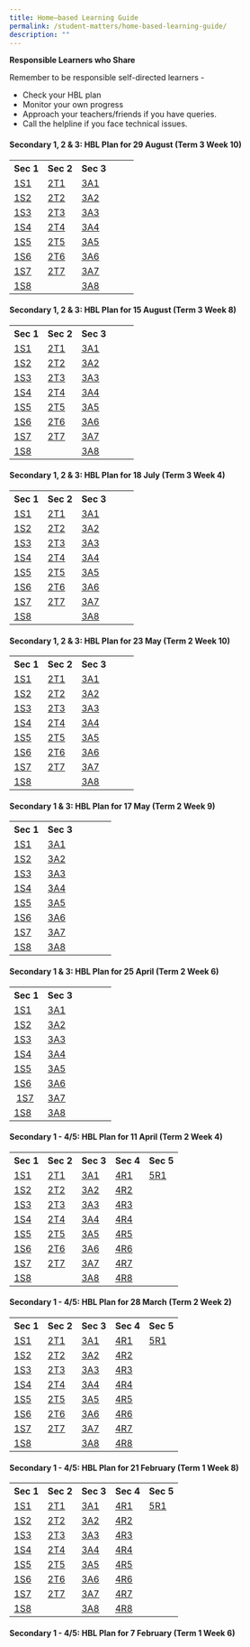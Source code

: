 ```yaml
---
title: Home–based Learning Guide
permalink: /student-matters/home-based-learning-guide/
description: ""
---
```

<p><strong>Responsible Learners who Share</strong></p>
<p>Remember to be responsible self-directed learners -</p>
<ul>
<li>Check your HBL plan</li>
<li>Monitor your own progress</li>
<li>Approach your teachers/friends if you have queries.</li>
<li>Call the helpline if you face technical issues.</li>
</ul>
<h4><strong>Secondary 1, 2 &amp; 3: HBL Plan for 29 August (Term 3 Week 10)</strong></h4>
<table class="ive_eobj_center iveo_table ives_tab_green">
<tbody>
<tr>
<th>Sec 1</th>
<th>Sec 2</th>
<th>Sec 3</th>
<th>&nbsp;</th>
<th>&nbsp;</th>
</tr>
<tr>
<td><a href="/files/1S1%20HBL%20Plan%20-%20Mon%2029%20Aug.pdf" target="_blank" rel="noopener">1S1</a></td>
<td><a href="/files/2T1%20HBL%20Plan%20-%20Mon%2029%20Aug.pdf" target="_blank" rel="noopener">2T1</a></td>
<td><a href="/files/3A1%20HBL%20Plan%20-%20Mon%2029%20Aug.pdf" target="_blank" rel="noopener">3A1</a></td>
<td>&nbsp;</td>
<td>&nbsp;</td>
</tr>
<tr>
<td><a href="/files/1S2%20HBL%20Plan%20-%20Mon%2029%20Aug.pdf" target="_blank" rel="noopener">1S2</a></td>
<td><a href="/files/2T2%20HBL%20Plan%20-%20Mon%2029%20Aug.pdf" target="_blank" rel="noopener">2T2</a></td>
<td><a href="/files/3A2%20HBL%20Plan%20-%20Mon%2029%20Aug.pdf" target="_blank" rel="noopener">3A2</a></td>
<td>&nbsp;</td>
<td>&nbsp;</td>
</tr>
<tr>
<td><a href="/files/1S3%20HBL%20Plan%20-%20Mon%2029%20Aug.pdf" target="_blank" rel="noopener">1S3</a></td>
<td><a href="/files/2T3%20HBL%20Plan%20-%20Mon%2029%20Aug.pdf" target="_blank" rel="noopener">2T3</a></td>
<td><a href="/files/3A3%20HBL%20Plan%20-%20Mon%2029%20Aug.pdf" target="_blank" rel="noopener">3A3</a></td>
<td>&nbsp;</td>
<td>&nbsp;</td>
</tr>
<tr>
<td><a href="/files/1S4%20HBL%20Plan%20-%20Mon%2029%20Aug.pdf" target="_blank" rel="noopener">1S4</a></td>
<td><a href="/files/2T4%20HBL%20Plan%20-%20Mon%2029%20Aug.pdf" target="_blank" rel="noopener">2T4</a></td>
<td><a href="/files/3A4%20HBL%20Plan%20-%20Mon%2029%20Aug.pdf" target="_blank" rel="noopener">3A4</a></td>
<td>&nbsp;</td>
<td>&nbsp;</td>
</tr>
<tr>
<td><a href="/files/1S5%20HBL%20Plan%20-%20Mon%2029%20Aug.pdf" target="_blank" rel="noopener">1S5</a></td>
<td><a href="/files/2T5%20HBL%20Plan%20-%20Mon%2029%20Aug.pdf" target="_blank" rel="noopener">2T5</a></td>
<td><a href="/files/3A5%20HBL%20Plan%20-%20Mon%2029%20Aug.pdf" target="_blank" rel="noopener">3A5</a></td>
<td>&nbsp;</td>
<td>&nbsp;</td>
</tr>
<tr>
<td><a href="/files/1S6%20HBL%20Plan%20-%20Mon%2029%20Aug.pdf" target="_blank" rel="noopener">1S6</a></td>
<td><a href="/files/2T6%20HBL%20Plan%20-%20Mon%2029%20Aug.pdf" target="_blank" rel="noopener">2T6</a></td>
<td><a href="/files/3A6%20HBL%20Plan%20-%20Mon%2029%20Aug.pdf" target="_blank" rel="noopener">3A6</a></td>
<td>&nbsp;</td>
<td>&nbsp;</td>
</tr>
<tr>
<td><a href="/files/1S7%20HBL%20Plan%20-%20Mon%2029%20Aug.pdf" target="_blank" rel="noopener">1S7</a></td>
<td><a href="/files/2T7%20HBL%20Plan%20-%20Mon%2029%20Aug.pdf" target="_blank" rel="noopener">2T7</a></td>
<td><a href="/files/3A7%20HBL%20Plan%20-%20Mon%2029%20Aug.pdf" target="_blank" rel="noopener">3A7</a></td>
<td>&nbsp;</td>
<td>&nbsp;</td>
</tr>
<tr>
<td><a href="/files/1S8%20HBL%20Plan%20-%20Mon%2029%20Aug.pdf" target="_blank" rel="noopener">1S8</a></td>
<td>&nbsp;</td>
<td><a href="/files/3A8%20HBL%20Plan%20-%20Mon%2029%20Aug.pdf" target="_blank" rel="noopener">3A8</a></td>
<td>&nbsp;</td>
</tr>
</tbody>
</table>
<h4 id="_ptoh_105737" class="ive_editable ive_ptoh"><strong>Secondary 1, 2 &amp; 3: HBL Plan for 15 August (Term 3 Week 8)</strong></h4>
<table class="ive_eobj_center iveo_table ives_tab_green">
<tbody>
<tr>
<th>Sec 1</th>
<th>Sec 2</th>
<th>Sec 3</th>
<th>&nbsp;</th>
<th>&nbsp;</th>
</tr>
<tr>
<td><a href="/files/1S1%20HBL%20Plan%20-%20Mon%2015%20Aug.pdf" target="_blank" rel="noopener">1S1</a></td>
<td><a href="/files/2T1%20HBL%20Plan%20-%20Mon%2015%20Aug.pdf" target="_blank" rel="noopener">2T1</a></td>
<td><a href="/files/3A1%20HBL%20Plan%20-%20Mon%2015%20Aug.pdf" target="_blank" rel="noopener">3A1</a></td>
<td>&nbsp;</td>
<td>&nbsp;</td>
</tr>
<tr>
<td><a href="/files/1S2%20HBL%20Plan%20-%20Mon%2015%20Aug.pdf" target="_blank" rel="noopener">1S2</a></td>
<td><a href="/files/2T2%20HBL%20Plan%20-%20Mon%2015%20Aug.pdf" target="_blank" rel="noopener">2T2</a></td>
<td><a href="/files/3A2%20HBL%20Plan%20-%20Mon%2015%20Aug.pdf" target="_blank" rel="noopener">3A2</a></td>
<td>&nbsp;</td>
<td>&nbsp;</td>
</tr>
<tr>
<td><a href="/files/1S3%20HBL%20Plan%20-%20Mon%2015%20Aug.pdf" target="_blank" rel="noopener">1S3</a></td>
<td><a href="/files/2T3%20HBL%20Plan%20-%20Mon%2015%20Aug.pdf" target="_blank" rel="noopener">2T3</a></td>
<td><a href="/files/3A3%20HBL%20Plan%20-%20Mon%2015%20Aug.pdf" target="_blank" rel="noopener">3A3</a></td>
<td>&nbsp;</td>
<td>&nbsp;</td>
</tr>
<tr>
<td><a href="/files/1S4%20HBL%20Plan%20-%20Mon%2015%20Aug.pdf" target="_blank" rel="noopener">1S4</a></td>
<td><a href="/files/2T4%20HBL%20Plan%20-%20Mon%2015%20Aug.pdf" target="_blank" rel="noopener">2T4</a></td>
<td><a href="/files/3A4%20HBL%20Plan%20-%20Mon%2015%20Aug.pdf" target="_blank" rel="noopener">3A4</a></td>
<td>&nbsp;</td>
<td>&nbsp;</td>
</tr>
<tr>
<td><a href="/files/1S5%20HBL%20Plan%20-%20Mon%2015%20Aug.pdf" target="_blank" rel="noopener">1S5</a></td>
<td><a href="/files/2T5%20HBL%20Plan%20-%20Mon%2015%20Aug.pdf" target="_blank" rel="noopener">2T5</a></td>
<td><a href="/files/3A5%20HBL%20Plan%20-%20Mon%2015%20Aug.pdf" target="_blank" rel="noopener">3A5</a></td>
<td>&nbsp;</td>
<td>&nbsp;</td>
</tr>
<tr>
<td><a href="/files/1S6%20HBL%20Plan%20-%20Mon%2015%20Aug.pdf" target="_blank" rel="noopener">1S6</a></td>
<td><a href="/files/2T6%20HBL%20Plan%20-%20Mon%2015%20Aug.pdf" target="_blank" rel="noopener">2T6</a></td>
<td><a href="/files/3A6%20HBL%20Plan%20-%20Mon%2015%20Aug.pdf" target="_blank" rel="noopener">3A6</a></td>
<td>&nbsp;</td>
<td>&nbsp;</td>
</tr>
<tr>
<td><a href="/files/1S7%20HBL%20Plan%20-%20Mon%2015%20Aug.pdf" target="_blank" rel="noopener">1S7</a></td>
<td><a href="/files/2T7%20HBL%20Plan%20-%20Mon%2015%20Aug.pdf" target="_blank" rel="noopener">2T7</a></td>
<td><a href="/files/3A7%20HBL%20Plan%20-%20Mon%2015%20Aug.pdf" target="_blank" rel="noopener">3A7</a></td>
<td>&nbsp;</td>
<td>&nbsp;</td>
</tr>
<tr>
<td><a href="/files/1S8%20HBL%20Plan%20-%20Mon%2015%20Aug.pdf" target="_blank" rel="noopener">1S8</a></td>
<td>&nbsp;</td>
<td><a href="/files/3A8%20HBL%20Plan%20-%20Mon%2015%20Aug.pdf" target="_blank" rel="noopener">3A8</a></td>
<td>&nbsp;</td>
</tr>
</tbody>
</table>
<h4 id="_ptoh_105112" class="ive_editable ive_ptoh"><strong>Secondary 1, 2 &amp; 3: HBL Plan for 18 July (Term 3 Week 4)</strong></h4>
<table class="ive_eobj_center iveo_table ives_tab_green">
<tbody>
<tr>
<th>Sec 1</th>
<th>Sec 2</th>
<th>Sec 3</th>
<th>&nbsp;</th>
<th>&nbsp;</th>
</tr>
<tr>
<td><a href="/files/1S1%20HBL%20Plan%20-%20Mon%2018%20July.pdf" target="_blank" rel="noopener">1S1</a></td>
<td><a href="/files/2T1%20HBL%20Plan%20-%20Mon%2018%20July.pdf" target="_blank" rel="noopener">2T1</a></td>
<td><a href="/files/3A1%20HBL%20Plan%20-%20Mon%2018%20Jul.pdf" target="_blank" rel="noopener">3A1</a></td>
<td>&nbsp;</td>
<td>&nbsp;</td>
</tr>
<tr>
<td><a href="/files/1S2%20HBL%20Plan%20-%20Mon%2018%20July.pdf" target="_blank" rel="noopener">1S2</a></td>
<td><a href="/files/2T2%20HBL%20Plan%20-%20Mon%2018%20Jul.pdf" target="_blank" rel="noopener">2T2</a></td>
<td><a href="/files/3A2%20HBL%20Plan%20-%20Mon%2018%20Jul.pdf" target="_blank" rel="noopener">3A2</a></td>
<td>&nbsp;</td>
<td>&nbsp;</td>
</tr>
<tr>
<td><a href="/files/1S3%20HBL%20Plan%20-%20Mon%2018%20July.pdf" target="_blank" rel="noopener">1S3</a></td>
<td><a href="/files/2T3%20HBL%20Plan%20-%20Mon%2018%20Jul.pdf" target="_blank" rel="noopener">2T3</a></td>
<td><a href="/files/3A3%20HBL%20Plan%20-%20Mon%2018%20Jul.pdf" target="_blank" rel="noopener">3A3</a></td>
<td>&nbsp;</td>
<td>&nbsp;</td>
</tr>
<tr>
<td><a href="/files/1S4%20HBL%20Plan%20-%20Mon%2018%20July.pdf" target="_blank" rel="noopener">1S4</a></td>
<td><a href="/files/2T4%20HBL%20Plan%20-%20Mon%2018%20Jul.pdf" target="_blank" rel="noopener">2T4</a></td>
<td><a href="/files/3A4%20HBL%20Plan%20-%20Mon%2018%20Jul.pdf" target="_blank" rel="noopener">3A4</a></td>
<td>&nbsp;</td>
<td>&nbsp;</td>
</tr>
<tr>
<td><a href="/files/1S5%20HBL%20Plan%20-%20Mon%2018%20July.pdf" target="_blank" rel="noopener">1S5</a></td>
<td><a href="/files/2T5%20HBL%20Plan%20-%20Mon%2018%20Jul.pdf" target="_blank" rel="noopener">2T5</a></td>
<td><a href="/files/3A5%20HBL%20Plan%20-%20Mon%2018%20Jul.pdf" target="_blank" rel="noopener">3A5</a></td>
<td>&nbsp;</td>
<td>&nbsp;</td>
</tr>
<tr>
<td><a href="/files/1S6%20HBL%20Plan%20-%20Mon%2018%20July.pdf" target="_blank" rel="noopener">1S6</a></td>
<td><a href="/files/2T6%20HBL%20Plan%20-%20Mon%2018%20Jul.pdf" target="_blank" rel="noopener">2T6</a></td>
<td><a href="/files/3A6%20HBL%20Plan%20-%20Mon%2018%20Jul.pdf" target="_blank" rel="noopener">3A6</a></td>
<td>&nbsp;</td>
<td>&nbsp;</td>
</tr>
<tr>
<td><a href="/files/1S7%20HBL%20Plan%20-%20Mon%2018%20July.pdf" target="_blank" rel="noopener">1S7</a></td>
<td><a href="/files/2T7%20HBL%20Plan%20-%20Mon%2018%20Jul.pdf" target="_blank" rel="noopener">2T7</a></td>
<td><a href="/files/3A7%20HBL%20Plan%20-%20Mon%2018%20Jul.pdf" target="_blank" rel="noopener">3A7</a></td>
<td>&nbsp;</td>
<td>&nbsp;</td>
</tr>
<tr>
<td><a href="/files/1S8%20HBL%20Plan%20-%20Mon%2018%20July.pdf" target="_blank" rel="noopener">1S8</a></td>
<td>&nbsp;</td>
<td><a href="/files/3A8%20HBL%20Plan%20-%20Mon%2018%20Jul.pdf" target="_blank" rel="noopener">3A8</a></td>
<td>&nbsp;</td>
</tr>
</tbody>
</table>
<h4><strong>Secondary 1, 2 &amp; 3: HBL Plan for 23 May (Term 2 Week 10)</strong></h4>
<table class="ive_eobj_center iveo_table ives_tab_green">
<tbody>
<tr>
<th>Sec 1</th>
<th>Sec 2</th>
<th>Sec 3</th>
<th>&nbsp;</th>
<th>&nbsp;</th>
</tr>
<tr>
<td><a href="/files/1S1%20HBL%20Plan%20-%20Mon%2023%20May.pdf" target="_blank" rel="noopener">1S1</a></td>
<td><a href="/files/2T1%20HBL%20Plan%20-%20Mon%2023%20May.pdf" target="_blank" rel="noopener">2T1</a></td>
<td><a href="/files/3A1%20HBL%20Plan%20-%20Mon%2023%20May.pdf" target="_blank" rel="noopener">3A1</a></td>
<td>&nbsp;</td>
<td>&nbsp;</td>
</tr>
<tr>
<td><a href="/files/1S2%20HBL%20Plan%20-%20Mon%2023%20May.pdf" target="_blank" rel="noopener">1S2</a></td>
<td><a href="/files/2T2%20HBL%20Plan%20-%20Mon%2023%20May.pdf" target="_blank" rel="noopener">2T2</a></td>
<td><a href="/files/3A2%20HBL%20Plan%20-%20Mon%2023%20May.pdf" target="_blank" rel="noopener">3A2</a></td>
<td>&nbsp;</td>
<td>&nbsp;</td>
</tr>
<tr>
<td><a href="/files/1S3%20HBL%20Plan%20-%20Mon%2023%20May.pdf" target="_blank" rel="noopener">1S3</a></td>
<td><a href="/files/2T3%20HBL%20Plan%20-%20Mon%2023%20May.pdf" target="_blank" rel="noopener">2T3</a></td>
<td><a href="/files/3A3%20HBL%20Plan%20-%20Mon%2023%20May.pdf" target="_blank" rel="noopener">3A3</a></td>
<td>&nbsp;</td>
<td>&nbsp;</td>
</tr>
<tr>
<td><a href="/files/1S4%20HBL%20Plan%20-%20Mon%2023%20May.pdf" target="_blank" rel="noopener">1S4</a></td>
<td><a href="/files/2T4%20HBL%20Plan%20-%20Mon%2023%20May.pdf" target="_blank" rel="noopener">2T4</a></td>
<td><a href="/files/3A4%20HBL%20Plan%20-%20Mon%2023%20May.pdf" target="_blank" rel="noopener">3A4</a></td>
<td>&nbsp;</td>
<td>&nbsp;</td>
</tr>
<tr>
<td><a href="/files/1S5%20HBL%20Plan%20-%20Mon%2023%20May.pdf" target="_blank" rel="noopener">1S5</a></td>
<td><a href="/files/2T5%20HBL%20Plan%20-%20Mon%2023%20May.pdf" target="_blank" rel="noopener">2T5</a></td>
<td><a href="/files/3A5%20HBL%20Plan%20-%20Mon%2023%20May.pdf" target="_blank" rel="noopener">3A5</a></td>
<td>&nbsp;</td>
<td>&nbsp;</td>
</tr>
<tr>
<td><a href="/files/1S6%20HBL%20Plan%20-%20Mon%2023%20May.pdf" target="_blank" rel="noopener">1S6</a></td>
<td><a href="/files/2T6%20HBL%20Plan%20-%20Mon%2023%20May.pdf" target="_blank" rel="noopener">2T6</a></td>
<td><a href="/files/3A6%20HBL%20Plan%20-%20Mon%2023%20May.pdf" target="_blank" rel="noopener">3A6</a></td>
<td>&nbsp;</td>
<td>&nbsp;</td>
</tr>
<tr>
<td><a href="/files/1S7%20HBL%20Plan%20-%20Mon%2023%20May.pdf" target="_blank" rel="noopener">1S7</a></td>
<td><a href="/files/2T7%20HBL%20Plan%20-%20Mon%2023%20May.pdf" target="_blank" rel="noopener">2T7</a></td>
<td><a href="/files/3A7%20HBL%20Plan%20-%20Mon%2023%20May.pdf" target="_blank" rel="noopener">3A7</a></td>
<td>&nbsp;</td>
<td>&nbsp;</td>
</tr>
<tr>
<td><a href="/files/1S8%20HBL%20Plan%20-%20Mon%2023%20May.pdf" target="_blank" rel="noopener">1S8</a></td>
<td>&nbsp;</td>
<td><a href="/files/3A8%20HBL%20Plan%20-%20Mon%2023%20May.pdf" target="_blank" rel="noopener">3A8</a></td>
<td>&nbsp;</td>
</tr>
</tbody>
</table>
<h4><strong>Secondary 1 &amp; 3: HBL Plan for 17 May (Term 2 Week 9)</strong></h4>
<table class="ive_eobj_center iveo_table ives_tab_green">
<tbody>
<tr>
<th>Sec 1</th>
<th>Sec 3</th>
<th>&nbsp;</th>
<th>&nbsp;</th>
<th>&nbsp;</th>
</tr>
<tr>
<td><a href="/files/1S1%20HBL%20Plan%20-%20Tue%2017%20May.pdf" target="_blank" rel="noopener">1S1</a></td>
<td><a href="/files/3A1%20HBL%20Plan%20-%20Tue%2017%20May.pdf" target="_blank" rel="noopener">3A1</a></td>
<td>&nbsp;</td>
<td>&nbsp;</td>
<td>&nbsp;</td>
</tr>
<tr>
<td><a href="/files/1S2%20HBL%20Plan%20-%20Tue%2017%20May.pdf" target="_blank" rel="noopener">1S2</a></td>
<td><a href="/files/3A2%20HBL%20Plan%20-%20Tue%2017%20May.pdf" target="_blank" rel="noopener">3A2</a></td>
<td>&nbsp;</td>
<td>&nbsp;</td>
<td>&nbsp;</td>
</tr>
<tr>
<td><a href="/files/1S3%20HBL%20Plan%20-%20Tue%2017%20May.pdf" target="_blank" rel="noopener">1S3</a></td>
<td><a href="/files/3A3%20HBL%20Plan%20-%20Tue%2017%20May.pdf" target="_blank" rel="noopener">3A3</a></td>
<td>&nbsp;</td>
<td>&nbsp;</td>
<td>&nbsp;</td>
</tr>
<tr>
<td><a href="/files/1S4%20HBL%20Plan%20-%20Tue%2017%20May.pdf" target="_blank" rel="noopener">1S4</a></td>
<td><a href="/files/3A4%20HBL%20Plan%20-%20Tue%2017%20May.pdf" target="_blank" rel="noopener">3A4</a></td>
<td>&nbsp;</td>
<td>&nbsp;</td>
<td>&nbsp;</td>
</tr>
<tr>
<td><a href="/files/1S5%20HBL%20Plan%20-%20Tue%2017%20May.pdf" target="_blank" rel="noopener">1S5</a></td>
<td><a href="/files/3A5%20HBL%20Plan%20-%20Tue%2017%20May.pdf" target="_blank" rel="noopener">3A5</a></td>
<td>&nbsp;</td>
<td>&nbsp;</td>
<td>&nbsp;</td>
</tr>
<tr>
<td><a href="/files/1S6%20HBL%20Plan%20-%20Tue%2017%20May.pdf" target="_blank" rel="noopener">1S6</a></td>
<td><a href="/files/3A6%20HBL%20Plan%20-%20Tue%2017%20May.pdf" target="_blank" rel="noopener">3A6</a></td>
<td>&nbsp;</td>
<td>&nbsp;</td>
<td>&nbsp;</td>
</tr>
<tr>
<td><a href="/files/1S7%20HBL%20Plan%20-%20Tue%2017%20May.pdf" target="_blank" rel="noopener">1S7</a></td>
<td><a href="/files/3A7%20HBL%20Plan%20-%20Tue%2017%20May.pdf" target="_blank" rel="noopener">3A7</a></td>
<td>&nbsp;</td>
<td>&nbsp;</td>
<td>&nbsp;</td>
</tr>
<tr>
<td><a href="/files/1S8%20HBL%20Plan%20-%20Tue%2017%20May.pdf" target="_blank" rel="noopener">1S8</a></td>
<td><a href="/files/3A8%20HBL%20Plan%20-%20Tue%2017%20May.pdf" target="_blank" rel="noopener">3A8</a></td>
<td>&nbsp;</td>
<td>&nbsp;</td>
<td>&nbsp;</td>
</tr>
</tbody>
</table>
<h4><strong>Secondary 1 &amp; 3: HBL Plan for 25 April (Term 2 Week 6)</strong></h4>
<table class="ive_eobj_center iveo_table ives_tab_green">
<tbody>
<tr>
<th>Sec 1</th>
<th>Sec 3</th>
<th>&nbsp;</th>
<th>&nbsp;</th>
<th>&nbsp;</th>
</tr>
<tr>
<td><a href="/files/1S1%20HBL%20Plan%20-%20Mon%2025%20Apr.pdf" target="_blank" rel="noopener">1S1</a></td>
<td><a href="/files/3A1%20HBL%20Plan%20-%20Mon%2025%20Apr.pdf" target="_blank" rel="noopener">3A1</a></td>
<td>&nbsp;</td>
<td>&nbsp;</td>
<td>&nbsp;</td>
</tr>
<tr>
<td><a href="/files/1S2%20HBL%20Plan%20-%20Mon%2025%20Apr.pdf" target="_blank" rel="noopener">1S2</a></td>
<td><a href="/files/3A2%20HBL%20Plan%20-%20Mon%2025%20Apr.pdf" target="_blank" rel="noopener">3A2</a></td>
<td>&nbsp;</td>
<td>&nbsp;</td>
<td>&nbsp;</td>
</tr>
<tr>
<td><a href="/files/1S3%20HBL%20Plan%20-%20Mon%2025%20Apr.pdf" target="_blank" rel="noopener">1S3</a></td>
<td><a href="/files/3A3%20HBL%20Plan%20-%20Mon%2025%20Apr.pdf" target="_blank" rel="noopener">3A3</a></td>
<td>&nbsp;</td>
<td>&nbsp;</td>
<td>&nbsp;</td>
</tr>
<tr>
<td><a href="/files/1S4%20HBL%20Plan%20-%20Mon%2025%20Apr.pdf" target="_blank" rel="noopener">1S4</a></td>
<td><a href="/files/3A4%20HBL%20Plan%20-%20Mon%2025%20Apr.pdf" target="_blank" rel="noopener">3A4</a></td>
<td>&nbsp;</td>
<td>&nbsp;</td>
<td>&nbsp;</td>
</tr>
<tr>
<td><a href="/files/1S5%20HBL%20Plan%20-%20Mon%2025%20Apr.pdf" target="_blank" rel="noopener">1S5</a></td>
<td><a href="/files/3A5%20HBL%20Plan%20-%20Mon%2025%20Apr.pdf" target="_blank" rel="noopener">3A5</a></td>
<td>&nbsp;</td>
<td>&nbsp;</td>
<td>&nbsp;</td>
</tr>
<tr>
<td><a href="/files/1S6%20HBL%20Plan%20-%20Mon%2025%20Apr.pdf" target="_blank" rel="noopener">1S6</a></td>
<td><a href="/files/3A6%20HBL%20Plan%20-%20Mon%2025%20Apr.pdf" target="_blank" rel="noopener">3A6</a></td>
<td>&nbsp;</td>
<td>&nbsp;</td>
<td>&nbsp;</td>
</tr>
<tr>
<td>&nbsp;<a href="/files/1S7%20HBL%20Plan%20-%20Mon%2025%20Apr.pdf" target="_blank" rel="noopener">1S7</a></td>
<td><a href="/files/3A7%20HBL%20Plan%20-%20Mon%2025%20Apr.pdf" target="_blank" rel="noopener">3A7</a></td>
<td>&nbsp;</td>
<td>&nbsp;</td>
<td>&nbsp;</td>
</tr>
<tr>
<td><a href="/files/1S8%20HBL%20Plan%20-%20Mon%2025%20Apr.pdf" target="_blank" rel="noopener">1S8</a></td>
<td><a href="/files/3A8%20HBL%20Plan%20-%20Mon%2025%20Apr.pdf" target="_blank" rel="noopener">3A8</a></td>
<td>&nbsp;</td>
<td>&nbsp;</td>
<td>&nbsp;</td>
</tr>
</tbody>
</table>
<h4><strong>Secondary 1 - 4/5: HBL Plan for 11 April (Term 2 Week 4)</strong></h4>
<table class="ive_eobj_center iveo_table ives_tab_green">
<tbody>
<tr>
<th>Sec 1</th>
<th>Sec 2</th>
<th>Sec 3</th>
<th>Sec 4</th>
<th>Sec 5</th>
</tr>
<tr>
<td><a href="/files/1S1%20HBL%20Plan%20-%20Mon%2011%20Apr.pdf" target="">1S1</a></td>
<td><a href="/files/2T1%20HBL%20Plan%20-%20Mon%2011%20Apr.pdf" target="">2T1</a></td>
<td><a href="/files/3A1%20HBL%20Plan%20-%20Mon%2011%20Apr.pdf" target="">3A1</a></td>
<td><a href="/files/4R1%20HBL%20Plan%20-%20Mon%2011%20Apr.pdf" target="">4R1</a></td>
<td><a href="/files/5R1%20HBL%20Plan%20-%20Mon%2011%20Apr.pdf" target="">5R1</a></td>
</tr>
<tr>
<td><a href="/files/1S2%20HBL%20Plan%20-%20Mon%2011%20Apr.pdf" target="">1S2</a></td>
<td><a href="/files/2T2%20HBL%20Plan%20-%20Mon%2011%20Apr.pdf" target="">2T2</a></td>
<td><a href="/files/3A2%20HBL%20Plan%20-%20Mon%2011%20Apr.pdf" target="">3A2</a></td>
<td><a href="/files/4R2%20HBL%20Plan%20-%20Mon%2011%20Apr.pdf" target="">4R2</a></td>
<td>&nbsp;</td>
</tr>
<tr>
<td><a href="/files/1S3%20HBL%20Plan%20-%20Mon%2011%20Apr.pdf" target="">1S3</a></td>
<td><a href="/files/2T3%20HBL%20Plan%20-%20Mon%2011%20Apr.pdf" target="">2T3</a></td>
<td><a href="/files/3A3%20HBL%20Plan%20-%20Mon%2011%20Apr.pdf" target="">3A3</a></td>
<td><a href="/files/4R3%20HBL%20Plan%20-%20Mon%2011%20Apr.pdf" target="">4R3</a></td>
<td>&nbsp;</td>
</tr>
<tr>
<td><a href="/files/1S4%20HBL%20Plan%20-%20Mon%2011%20Apr.pdf" target="">1S4</a></td>
<td><a href="/files/2T4%20HBL%20Plan%20-%20Mon%2011%20Apr.pdf" target="">2T4</a></td>
<td><a href="/files/3A4%20HBL%20Plan%20-%20Mon%2011%20Apr.pdf" target="">3A4</a></td>
<td><a href="/files/4R4%20HBL%20Plan%20-%20Mon%2011%20Apr.pdf" target="">4R4</a></td>
<td>&nbsp;</td>
</tr>
<tr>
<td><a href="/files/1S5%20HBL%20Plan%20-%20Mon%2011%20Apr.pdf" target="">1S5</a></td>
<td><a href="/files/2T5%20HBL%20Plan%20-%20Mon%2011%20Apr.pdf" target="">2T5</a></td>
<td><a href="/files/3A5%20HBL%20Plan%20-%20Mon%2011%20Apr.pdf" target="">3A5</a></td>
<td><a href="/files/4R5%20HBL%20Plan%20-%20Mon%2011%20Apr.pdf" target="">4R5</a></td>
<td>&nbsp;</td>
</tr>
<tr>
<td><a href="/files/1S6%20HBL%20Plan%20-%20Mon%2011%20Apr.pdf" target="">1S6</a></td>
<td><a href="/files/2T6%20HBL%20Plan%20-%20Mon%2011%20Apr.pdf" target="">2T6</a></td>
<td><a href="/files/3A6%20HBL%20Plan%20-%20Mon%2011%20Apr.pdf" target="">3A6</a></td>
<td><a href="/files/4R6%20HBL%20Plan%20-%20Mon%2011%20Apr.pdf" target="">4R6</a></td>
<td>&nbsp;</td>
</tr>
<tr>
<td><a href="/files/1S7%20HBL%20Plan%20-%20Mon%2011%20Apr.pdf" target="">1S7</a></td>
<td><a href="/files/2T7%20HBL%20Plan%20-%20Mon%2011%20Apr.pdf" target="">2T7</a></td>
<td><a href="/files/3A7%20HBL%20Plan%20-%20Mon%2011%20Apr.pdf" target="">3A7</a></td>
<td><a href="/files/4R7%20HBL%20Plan%20-%20Mon%2011%20Apr.pdf" target="">4R7</a></td>
<td>&nbsp;</td>
</tr>
<tr>
<td><a href="/files/1S8%20HBL%20Plan%20-%20Mon%2011%20Apr.pdf" target="">1S8</a></td>
<td>&nbsp;</td>
<td><a href="/files/3A8%20HBL%20Plan%20-%20Mon%2011%20Apr.pdf" target="">3A8</a></td>
<td><a href="/files/4R8%20HBL%20Plan%20-%20Mon%2011%20Apr.pdf" target="">4R8</a></td>
<td>&nbsp;</td>
</tr>
</tbody>
</table>
<h4><strong>Secondary 1 - 4/5: HBL Plan for 28 March (Term 2 Week 2)</strong></h4>
<table class="ive_eobj_center iveo_table ives_tab_green">
<tbody>
<tr>
<th>Sec 1</th>
<th>Sec 2</th>
<th>Sec 3</th>
<th>Sec 4</th>
<th>Sec 5</th>
</tr>
<tr>
<td><a href="/files/1S1%20HBL%20Plan%20-%20Mon%2028%20Mar.pdf" target="">1S1</a></td>
<td><a href="/files/2T1%20HBL%20Plan%20-%20Mon%2028%20Mar.pdf" target="">2T1</a></td>
<td><a href="/files/3A1%20HBL%20Plan%20-%20Mon%2028%20Mar.pdf" target="">3A1</a></td>
<td><a href="/files/4R1%20HBL%20Plan%20-%20Mon%2028%20Mar.pdf" target="">4R1</a></td>
<td><a href="/files/5R1%20HBL%20Plan%20-%20Mon%2028%20Mar.pdf" target="">5R1</a></td>
</tr>
<tr>
<td><a href="/files/1S2%20HBL%20Plan%20-%20Mon%2028%20Mar.pdf" target="">1S2</a></td>
<td><a href="/files/2T2%20HBL%20Plan%20-%20Mon%2028%20Mar.pdf" target="">2T2</a></td>
<td><a href="/files/3A2%20HBL%20Plan%20-%20Mon%2028%20Mar.pdf" target="">3A2</a></td>
<td><a href="/files/4R2%20HBL%20Plan%20-%20Mon%2028%20Mar.pdf" target="">4R2</a></td>
<td>&nbsp;</td>
</tr>
<tr>
<td><a href="/files/1S3%20HBL%20Plan%20-%20Mon%2028%20Mar.pdf" target="">1S3</a></td>
<td><a href="/files/2T3%20HBL%20Plan%20-%20Mon%2028%20Mar.pdf" target="">2T3</a></td>
<td><a href="/files/3A3%20HBL%20Plan%20-%20Mon%2028%20Mar.pdf" target="">3A3</a></td>
<td><a href="/files/4R3%20HBL%20Plan%20-%20Mon%2028%20Mar.pdf" target="">4R3</a></td>
<td>&nbsp;</td>
</tr>
<tr>
<td><a href="/files/1S4%20HBL%20Plan%20-%20Mon%2028%20Mar.pdf" target="">1S4</a></td>
<td><a href="/files/2T4%20HBL%20Plan%20-%20Mon%2028%20Mar.pdf" target="">2T4</a></td>
<td><a href="/files/3A4%20HBL%20Plan%20-%20Mon%2028%20Mar.pdf" target="">3A4</a></td>
<td><a href="/files/4R4%20HBL%20Plan%20-%20Mon%2028%20Mar.pdf" target="">4R4</a></td>
<td>&nbsp;</td>
</tr>
<tr>
<td><a href="/files/1S5%20HBL%20Plan%20-%20Mon%2028%20Mar.pdf" target="">1S5</a></td>
<td><a href="/files/2T5%20HBL%20Plan%20-%20Mon%2028%20Mar.pdf" target="">2T5</a></td>
<td><a href="/files/3A5%20HBL%20Plan%20-%20Mon%2028%20Mar.pdf" target="">3A5</a></td>
<td><a href="/files/4R5%20HBL%20Plan%20-%20Mon%2028%20Mar.pdf" target="">4R5</a></td>
<td>&nbsp;</td>
</tr>
<tr>
<td><a href="/files/1S6%20HBL%20Plan%20-%20Mon%2028%20Mar.pdf" target="">1S6</a></td>
<td><a href="/files/2T6%20HBL%20Plan%20-%20Mon%2028%20Mar.pdf" target="">2T6</a></td>
<td><a href="/files/3A6%20HBL%20Plan%20-%20Mon%2028%20Mar.pdf" target="">3A6</a></td>
<td><a href="/files/4R6%20HBL%20Plan%20-%20Mon%2028%20Mar.pdf" target="">4R6</a></td>
<td>&nbsp;</td>
</tr>
<tr>
<td><a href="/files/1S7%20HBL%20Plan%20-%20Mon%2028%20Mar.pdf" target="">1S7</a></td>
<td><a href="/files/2T7%20HBL%20Plan%20-%20Mon%2028%20Mar.pdf" target="">2T7</a></td>
<td><a href="/files/3A7%20HBL%20Plan%20-%20Mon%2028%20Mar.pdf" target="">3A7</a></td>
<td><a href="/files/4R7%20HBL%20Plan%20-%20Mon%2028%20Mar.pdf" target="">4R7</a></td>
<td>&nbsp;</td>
</tr>
<tr>
<td><a href="/files/1S8%20HBL%20Plan%20-%20Mon%2028%20Mar.pdf" target="">1S8</a></td>
<td>&nbsp;</td>
<td><a href="/files/3A8%20HBL%20Plan%20-%20Mon%2028%20Mar.pdf" target="">3A8</a></td>
<td><a href="/files/4R8%20HBL%20Plan%20-%20Mon%2028%20Mar.pdf" target="">4R8</a></td>
<td>&nbsp;</td>
</tr>
</tbody>
</table>
<h4><strong>Secondary 1 - 4/5: HBL Plan for 21 February (Term 1 Week 8)</strong></h4>
<table class="ive_eobj_center iveo_table ives_tab_green">
<tbody>
<tr>
<th>Sec 1</th>
<th>Sec 2</th>
<th>Sec 3</th>
<th>Sec 4</th>
<th>Sec 5</th>
</tr>
<tr>
<td><a href="/files/1S1%20HBL%20Plan%20-%20Mon%2021%20Feb.pdf" target="">1S1</a></td>
<td><a href="/files/2T1%20HBL%20Plan%20-%20Mon%2021%20Feb.pdf" target="">2T1</a></td>
<td><a href="/files/3A1%20HBL%20Plan%20-%20Mon%2021%20Feb.pdf" target="">3A1</a></td>
<td><a href="/files/4R1%20HBL%20Plan%20-%20Mon%2021%20Feb.pdf" target="">4R1</a></td>
<td><a href="/files/5R1%20HBL%20Plan%20-%20Mon%2021%20Feb.pdf" target="">5R1</a></td>
</tr>
<tr>
<td><a href="/files/1S2%20HBL%20Plan%20-%20Mon%2021%20Feb.pdf" target="">1S2</a></td>
<td><a href="/files/2T2%20HBL%20Plan%20-%20Mon%2021%20Feb.pdf" target="">2T2</a></td>
<td><a href="/files/3A2%20HBL%20Plan%20-%20Mon%2021%20Feb.pdf" target="">3A2</a></td>
<td><a href="/files/4R2%20HBL%20Plan%20-%20Mon%2021%20Feb.pdf" target="">4R2</a></td>
<td>&nbsp;</td>
</tr>
<tr>
<td><a href="/files/1S3%20HBL%20Plan%20-%20Mon%2021%20Feb.pdf" target="">1S3</a></td>
<td><a href="/files/2T3%20HBL%20Plan%20-%20Mon%2021%20Feb.pdf" target="">2T3</a></td>
<td><a href="/files/3A3%20HBL%20Plan%20-%20Mon%2021%20Feb.pdf" target="">3A3</a></td>
<td><a href="/files/4R3%20HBL%20Plan%20-%20Mon%2021%20Feb.pdf" target="">4R3</a></td>
<td>&nbsp;</td>
</tr>
<tr>
<td><a href="/files/1S4%20HBL%20Plan%20-%20Mon%2021%20Feb.pdf" target="">1S4</a></td>
<td><a href="/files/2T4%20HBL%20Plan%20-%20Mon%2021%20Feb.pdf" target="">2T4</a></td>
<td><a href="/files/3A4%20HBL%20Plan%20-%20Mon%2021%20Feb.pdf" target="">3A4</a></td>
<td><a href="/files/4R4%20HBL%20Plan%20-%20Mon%2021%20Feb.pdf" target="">4R4</a></td>
<td>&nbsp;</td>
</tr>
<tr>
<td><a href="/files/1S5%20HBL%20Plan%20-%20Mon%2021%20Feb.pdf" target="">1S5</a></td>
<td><a href="/files/2T5%20HBL%20Plan%20-%20Mon%2021%20Feb.pdf" target="">2T5</a></td>
<td><a href="/files/3A5%20HBL%20Plan%20-%20Mon%2021%20Feb.pdf" target="">3A5</a></td>
<td><a href="/files/4R5%20HBL%20Plan%20-%20Mon%2021%20Feb.pdf" target="">4R5</a></td>
<td>&nbsp;</td>
</tr>
<tr>
<td><a href="/files/1S6%20HBL%20Plan%20-%20Mon%2021%20Feb.pdf" target="">1S6</a></td>
<td><a href="/files/2T6%20HBL%20Plan%20-%20Mon%2021%20Feb.pdf" target="">2T6</a></td>
<td><a href="/files/3A6%20HBL%20Plan%20-%20Mon%2021%20Feb.pdf" target="">3A6</a></td>
<td><a href="/files/4R6%20HBL%20Plan%20-%20Mon%2021%20Feb.pdf" target="">4R6</a></td>
<td>&nbsp;</td>
</tr>
<tr>
<td><a href="/files/1S7%20HBL%20Plan%20-%20Mon%2021%20Feb.pdf" target="">1S7</a></td>
<td><a href="/files/2T7%20HBL%20Plan%20-%20Mon%2021%20Feb.pdf" target="">2T7</a></td>
<td><a href="/files/3A7%20HBL%20Plan%20-%20Mon%2021%20Feb.pdf" target="">3A7</a></td>
<td><a href="/files/4R7%20HBL%20Plan%20-%20Mon%2021%20Feb.pdf" target="">4R7</a></td>
<td>&nbsp;</td>
</tr>
<tr>
<td><a href="/files/1S8%20HBL%20Plan%20-%20Mon%2021%20Feb.pdf" target="">1S8</a></td>
<td>&nbsp;</td>
<td><a href="/files/3A8%20HBL%20Plan%20-%20Mon%2021%20Feb.pdf" target="">3A8</a></td>
<td><a href="/files/4R8%20HBL%20Plan%20-%20Mon%2021%20Feb.pdf" target="">4R8</a></td>
<td>&nbsp;</td>
</tr>
</tbody>
</table>
<h4><strong>Secondary 1 - 4/5: HBL Plan for 7 February (Term 1 Week 6)</strong></h4>
